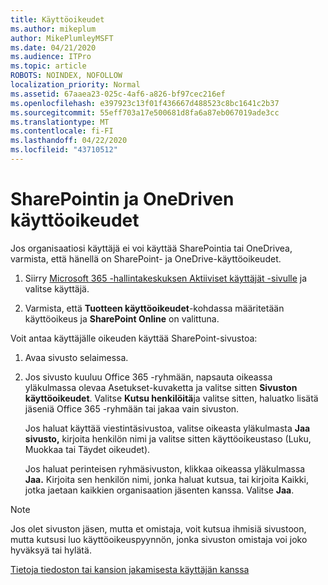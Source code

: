```yaml
---
title: Käyttöoikeudet
ms.author: mikeplum
author: MikePlumleyMSFT
ms.date: 04/21/2020
ms.audience: ITPro
ms.topic: article
ROBOTS: NOINDEX, NOFOLLOW
localization_priority: Normal
ms.assetid: 67aaea23-025c-4af6-a826-bf97cec216ef
ms.openlocfilehash: e397923c13f01f436667d488523c8bc1641c2b37
ms.sourcegitcommit: 55eff703a17e500681d8fa6a87eb067019ade3cc
ms.translationtype: MT
ms.contentlocale: fi-FI
ms.lasthandoff: 04/22/2020
ms.locfileid: "43710512"
---
```

# <a name="user-permissions-in-sharepoint-and-onedrive"></a>SharePointin ja OneDriven käyttöoikeudet

Jos organisaatiosi käyttäjä ei voi käyttää SharePointia tai OneDrivea, varmista, että hänellä on SharePoint- ja OneDrive-käyttöoikeudet. 
  
1. Siirry [Microsoft 365 -hallintakeskuksen Aktiiviset käyttäjät -sivulle](https://portal.office.com/adminportal/home#/users) ja valitse käyttäjä. 
    
2. Varmista, että **Tuotteen käyttöoikeudet**-kohdassa määritetään käyttöoikeus ja **SharePoint Online** on valittuna. 
    
 Voit antaa käyttäjälle oikeuden käyttää SharePoint-sivustoa: 
  
1. Avaa sivusto selaimessa.
    
2. Jos sivusto kuuluu Office 365 -ryhmään, napsauta oikeassa yläkulmassa olevaa Asetukset-kuvaketta ja valitse sitten **Sivuston käyttöoikeudet**. Valitse **Kutsu henkilöitä**ja valitse sitten, haluatko lisätä jäseniä Office 365 -ryhmään tai jakaa vain sivuston. 
    
    Jos haluat käyttää viestintäsivustoa, valitse oikeasta yläkulmasta **Jaa sivusto,** kirjoita henkilön nimi ja valitse sitten käyttöoikeustaso (Luku, Muokkaa tai Täydet oikeudet). 
    
    Jos haluat perinteisen ryhmäsivuston, klikkaa oikeassa yläkulmassa **Jaa.** Kirjoita sen henkilön nimi, jonka haluat kutsua, tai kirjoita Kaikki, jotka jaetaan kaikkien organisaation jäsenten kanssa. Valitse **Jaa**.
    
> [!NOTE]
> Jos olet sivuston jäsen, mutta et omistaja, voit kutsua ihmisiä sivustoon, mutta kutsusi luo käyttöoikeuspyynnön, jonka sivuston omistaja voi joko hyväksyä tai hylätä. 
  
[Tietoja tiedoston tai kansion jakamisesta käyttäjän kanssa](https://go.microsoft.com/fwlink/?linkid=533408)
  

